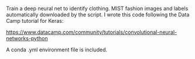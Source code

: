Train a deep neural net to identify clothing. MIST fashion images and labels automatically downloaded by the script. I wrote this code following the Data Camp tutorial for Keras:

https://www.datacamp.com/community/tutorials/convolutional-neural-networks-python

A conda .yml environment file is included.

